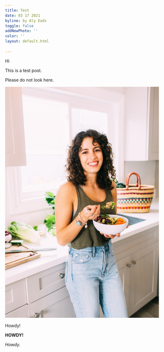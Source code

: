 ```yaml
---
title: Test
date: 03 17 2021
byline: by Aly Eads
toggle: false
addNewPhoto: ''
color: ''
layout: default.html

---
```

Hi

This is a test post.

Please do not look here.

![](/assets/img/me.jpg)

Howdy!

**HOWDY!**

_Howdy._